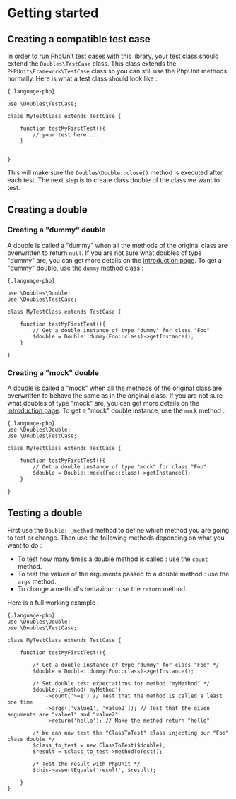 # Getting started

## Creating a compatible test case
In order to run PhpUnit test cases with this library, your test class should extend the `Doubles\TestCase` class. This class extends the  `PHPUnit\Framework\TestCase` class so you can still use the PhpUnit methods normally. Here is what a test class should look like :

    {.language-php} 
    
    use \Doubles\TestCase;
    
    class MyTestClass extends TestCase {
    
        function testMyFirstTest(){
            // your test here ...
        }
        

    }
    
This will make sure the `Doubles\Double::close()` method is executed after each test. The next step is to create class double of the class we want to test.


## Creating a double

### Creating a "dummy" double
A double is called a "dummy" when all the methods of the original class are overwritten to return `null`. If you are not sure what doubles of type "dummy" are, you can get more details on the [introduction page](/doc/intro). To get a "dummy" double, use the `dummy` method class :

    {.language-php} 
   
    use \Doubles\Double;
    use \Doubles\TestCase;
    
    class MyTestClass extends TestCase {
        
        function testMyFirstTest(){
            // Get a double instance of type "dummy" for class "Foo"
            $double = Double::dummy(Foo::class)->getInstance();
        }
        
    }

### Creating a "mock" double
A double is called a "mock" when all the methods of the original class are overwritten to behave the same as in the original class. If you are not sure what doubles of type "mock" are, you can get more details on the [introduction page](/doc/intro). To get a "mock" double instance, use the `mock` method :

    {.language-php} 
    use \Doubles\Double;
    use \Doubles\TestCase;
    
    class MyTestClass extends TestCase {
        
        function testMyFirstTest(){
            // Get a double instance of type "mock" for class "Foo"
            $double = Double::mock(Foo::class)->getInstance();
        }
        
    }


## Testing a double

First use the `Double::_method` method to define which method you are going to test or change. Then use the following methods depending on what you want to do : 

- To test how many times a double method is called : use the `count` method.
- To test the values of the arguments passed to a double method : use the `args` method.
- To change a method's behaviour : use the `return` method.

Here is a full working example :

    {.language-php} 
    use \Doubles\Double;
    use \Doubles\TestCase;

    class MyTestClass extends TestCase {

        function testMyFirstTest(){

            /* Get a double instance of type "dummy" for class "Foo" */
            $double = Double::dummy(Foo::class)->getInstance();

            /* Set double test expectations for method "myMethod" */
            $double::_method('myMethod')
                ->count('>=1') // Test that the method is called a least one time
                ->args(['value1', 'value2']); // Test that the given arguments are "value1" and "value2"
                ->return('hello'); // Make the method return "hello"

            /* We can now test the "ClassToTest" class injecting our "Foo" class double */
            $class_to_test = new ClassToTest($double);
            $result = $class_to_test->methodToTest();
            
            /* Test the result with PhpUnit */
            $this->assertEquals('result', $result);

        }
    }
